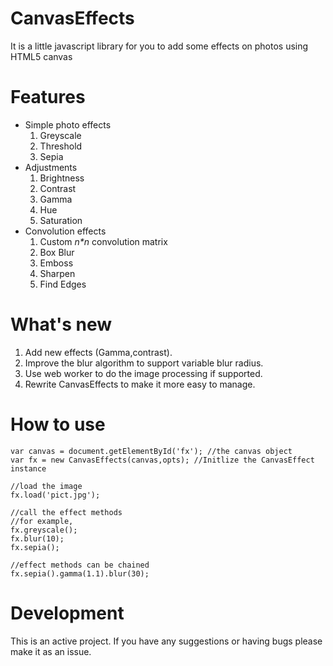 CanvasEffects
=============
It is a little javascript library for you to add some effects on photos using HTML5 canvas

Features
=============
 - Simple photo effects
   1. Greyscale
   2. Threshold
   3. Sepia
 - Adjustments
   1. Brightness
   2. Contrast
   3. Gamma
   4. Hue
   5. Saturation
 - Convolution effects
   1. Custom _n*n_ convolution matrix
   2. Box Blur
   3. Emboss
   4. Sharpen
   5. Find Edges

What's new
==============

1. Add new effects (Gamma,contrast).
2. Improve the blur algorithm to support variable blur radius.
3. Use web worker to do the image processing if supported.
4. Rewrite CanvasEffects to make it more easy to manage.

How to use
==============

	var canvas = document.getElementById('fx'); //the canvas object
	var fx = new CanvasEffects(canvas,opts); //Initlize the CanvasEffect instance
	
	//load the image
	fx.load('pict.jpg');
	
	//call the effect methods
	//for example,
	fx.greyscale();
	fx.blur(10);
	fx.sepia();
	
	//effect methods can be chained
	fx.sepia().gamma(1.1).blur(30);

Development
===============

This is an active project. If you have any suggestions or having bugs please make it as an issue.
